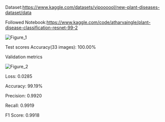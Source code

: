 Dataset:https://www.kaggle.com/datasets/vipoooool/new-plant-diseases-dataset/data

Followed Notebook:https://www.kaggle.com/code/atharvaingle/plant-disease-classification-resnet-99-2

![Figure_1](https://github.com/user-attachments/assets/30f954d2-9d7b-4c30-8677-f5da2ad714dd)


Test scores Accuracy(33 images): 100.00%

Validation metrics

![Figure_2](https://github.com/user-attachments/assets/cfb31138-90e0-4946-81cd-a7a5ddcf697d)

Loss: 0.0285

Accuracy: 99.19%

Precision: 0.9920

Recall: 0.9919

F1 Score: 0.9918
